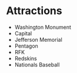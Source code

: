 # Attractions

- Washington Monument
- Capital
- Jefferson Memorial
- Pentagon
- RFK
- Redskins
- Nationals Baseball
